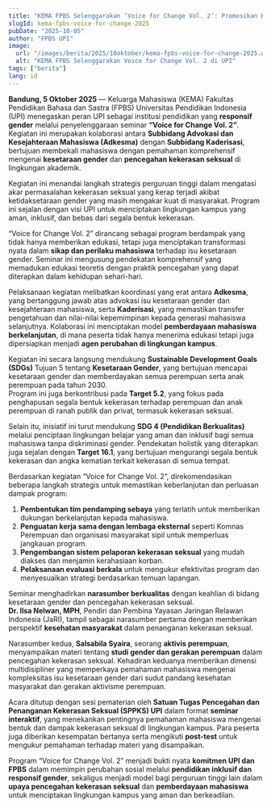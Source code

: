 ```yaml
---
title: "KEMA FPBS Selenggarakan ‘Voice for Change Vol. 2’: Promosikan Kesetaraan Gender dan Pencegahan Kekerasan Seksual"
slugId: kema-fpbs-voice-for-change-2025
pubDate: "2025-10-05"
author: "FPBS UPI"
image:
  url: "/images/berita/2025/10oktober/kema-fpbs-voice-for-change-2025.webp"
  alt: "KEMA FPBS Selenggarakan Voice for Change Vol. 2 di UPI"
tags: ["berita"]
lang: id
---
```


**Bandung, 5 Oktober 2025** — Keluarga Mahasiswa (KEMA) Fakultas Pendidikan Bahasa dan Sastra (FPBS) Universitas Pendidikan Indonesia (UPI) menegaskan peran UPI sebagai institusi pendidikan yang **responsif gender** melalui penyelenggaraan seminar **“Voice for Change Vol. 2”**.  
Kegiatan ini merupakan kolaborasi antara **Subbidang Advokasi dan Kesejahteraan Mahasiswa (Adkesma)** dengan **Subbidang Kaderisasi**, bertujuan membekali mahasiswa dengan pemahaman komprehensif mengenai **kesetaraan gender** dan **pencegahan kekerasan seksual** di lingkungan akademik.

Kegiatan ini menandai langkah strategis perguruan tinggi dalam mengatasi akar permasalahan kekerasan seksual yang kerap terjadi akibat ketidaksetaraan gender yang masih mengakar kuat di masyarakat. Program ini sejalan dengan visi UPI untuk menciptakan lingkungan kampus yang aman, inklusif, dan bebas dari segala bentuk kekerasan.

“Voice for Change Vol. 2” dirancang sebagai program berdampak yang tidak hanya memberikan edukasi, tetapi juga menciptakan transformasi nyata dalam **sikap dan perilaku mahasiswa** terhadap isu kesetaraan gender. Seminar ini mengusung pendekatan komprehensif yang memadukan edukasi teoretis dengan praktik pencegahan yang dapat diterapkan dalam kehidupan sehari-hari.

Pelaksanaan kegiatan melibatkan koordinasi yang erat antara **Adkesma**, yang bertanggung jawab atas advokasi isu kesetaraan gender dan kesejahteraan mahasiswa, serta **Kaderisasi**, yang memastikan transfer pengetahuan dan nilai-nilai kepemimpinan kepada generasi mahasiswa selanjutnya. Kolaborasi ini menciptakan model **pemberdayaan mahasiswa berkelanjutan**, di mana peserta tidak hanya menerima edukasi tetapi juga dipersiapkan menjadi **agen perubahan di lingkungan kampus**.

Kegiatan ini secara langsung mendukung **Sustainable Development Goals (SDGs)** Tujuan 5 tentang **Kesetaraan Gender**, yang bertujuan mencapai kesetaraan gender dan memberdayakan semua perempuan serta anak perempuan pada tahun 2030.  
Program ini juga berkontribusi pada **Target 5.2**, yang fokus pada penghapusan segala bentuk kekerasan terhadap perempuan dan anak perempuan di ranah publik dan privat, termasuk kekerasan seksual.

Selain itu, inisiatif ini turut mendukung **SDG 4 (Pendidikan Berkualitas)** melalui penciptaan lingkungan belajar yang aman dan inklusif bagi semua mahasiswa tanpa diskriminasi gender. Pendekatan holistik yang diterapkan juga sejalan dengan **Target 16.1**, yang bertujuan mengurangi segala bentuk kekerasan dan angka kematian terkait kekerasan di semua tempat.

Berdasarkan kegiatan “Voice for Change Vol. 2”, direkomendasikan beberapa langkah strategis untuk memastikan keberlanjutan dan perluasan dampak program:
1. **Pembentukan tim pendamping sebaya** yang terlatih untuk memberikan dukungan berkelanjutan kepada mahasiswa.  
2. **Penguatan kerja sama dengan lembaga eksternal** seperti Komnas Perempuan dan organisasi masyarakat sipil untuk memperluas jangkauan program.  
3. **Pengembangan sistem pelaporan kekerasan seksual** yang mudah diakses dan menjamin kerahasiaan korban.  
4. **Pelaksanaan evaluasi berkala** untuk mengukur efektivitas program dan menyesuaikan strategi berdasarkan temuan lapangan.  

Seminar menghadirkan **narasumber berkualitas** dengan keahlian di bidang kesetaraan gender dan pencegahan kekerasan seksual.  
**Dr. Ilsa Nelwan, MPH**, Pendiri dan Pembina Yayasan Jaringan Relawan Indonesia (JaRI), tampil sebagai narasumber pertama dengan memberikan perspektif **kesehatan masyarakat** dalam penanganan kekerasan seksual.  

Narasumber kedua, **Salsabila Syaira**, seorang **aktivis perempuan**, menyampaikan materi tentang **studi gender dan gerakan perempuan** dalam pencegahan kekerasan seksual. Kehadiran keduanya memberikan dimensi multidisipliner yang memperkaya pemahaman mahasiswa mengenai kompleksitas isu kesetaraan gender dari sudut pandang kesehatan masyarakat dan gerakan aktivisme perempuan.  

Acara ditutup dengan sesi pematerian oleh **Satuan Tugas Pencegahan dan Penanganan Kekerasan Seksual (SPPKS) UPI** dalam format **seminar interaktif**, yang menekankan pentingnya pemahaman mahasiswa mengenai bentuk dan dampak kekerasan seksual di lingkungan kampus. Para peserta juga diberikan kesempatan bertanya serta mengikuti **post-test** untuk mengukur pemahaman terhadap materi yang disampaikan.  

Program “Voice for Change Vol. 2” menjadi bukti nyata **komitmen UPI dan FPBS** dalam memimpin perubahan sosial melalui **pendidikan inklusif dan responsif gender**, sekaligus menjadi model bagi perguruan tinggi lain dalam **upaya pencegahan kekerasan seksual** dan **pemberdayaan mahasiswa** untuk menciptakan lingkungan kampus yang aman dan berkeadilan.
